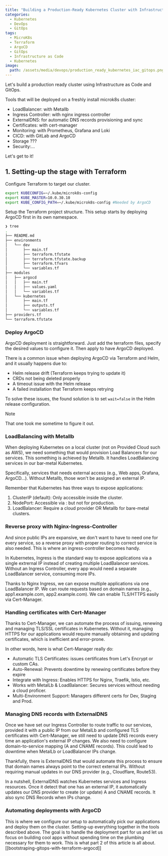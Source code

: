 ```yaml
---
title: "Building a Production-Ready Kubernetes Cluster with Infrastructure as Code and GitOps"
categories:
  - Kubernetes
  - DevOps
  - GitOps
tags:
  - MicroK8s
  - Terraform
  - ArgoCD
  - GitOps
  - Infrastructure as Code
  - Kubernetes
image:
  path: /assets/media/devops/production_ready_kubernetes_iac_gitops.png
---
```


Let's build a production ready cluster using Infrastructure as Code and GitOps.

Tools that will be deployed on a freshly install microk8s cluster:

- LoadBalancer: with Metallb
- Ingress Controller: with nginx ingress controller
- ExternalDNS: for automatic DNS records provisioning and sync
- Certificates: with cert-manager
- Monitoring: with Prometheus, Grafana and Loki
- CICD: with GitLab and ArgoCD
- Storage ???
- Security:...

Let's get to it!

## 1. Setting-up the stage with Terraform

Configure Terraform to target our cluster.

```bash
export KUBECONFIG=~/.kube/microk8s-config
export KUBE_MASTER=10.0.30.10
export KUBE_CONFIG_PATH=~/.kube/microk8s-config #Needed by ArgoCD
```

Setup the Terraform project structure.
This setup starts by deploying ArgoCD first in its own namespace.

```bash
❯ tree
.
├── README.md
├── environments
│   └── dev
│       ├── main.tf
│       ├── terraform.tfstate
│       ├── terraform.tfstate.backup
│       ├── terraform.tfvars
│       └── variables.tf
├── modules
│   ├── argocd
│   │   ├── main.tf
│   │   ├── values.yaml
│   │   └── variables.tf
│   └── kubernetes
│       ├── main.tf
│       ├── outputs.tf
│       └── variables.tf
├── providers.tf
└── terraform.tfstate
```

### Deploy ArgoCD

ArgoCD deployment is straightforward.
Just add the terraform files, specify the desired values to configure it.
Then apply to have ArgoCD deployed.

There is a common issue when deploying ArgoCD via Terraform and Helm, and
it usually happens due to:

- Helm release drift (Terraform keeps trying to update it)
- CRDs not being deleted properly
- A timeout issue with the Helm release
- A failed installation that Terraform keeps retrying

To solve these issues, the found solution is to set `wait=false` in the Helm
release configuration.

> [!NOTE]
> That one took me sometime to figure it out.

### LoadBalancing with Metallb

When deploying Kubernetes on a local cluster (not on Provided Cloud such as
AWS), we need something that would provision Load Balancers for our services.
This something is achieved by Metallb.
It handles LoadBalancing services in our bar-metal Kubernetes.

Specifically, services that needs external access (e.g., Web apps, Grafana,
ArgoCD...).
Without Metallb, those won't be assigned an external IP.

Remember that Kubernetes has three ways to expose applications:

1. ClusterIP (default): Only accessible inside the cluster.
2. NodePort: Accessible via <NodeIP>:<Port> but not for production.
3. LoadBalancer: Require a cloud provider OR Metallb for bare-metal clusters.

### Reverse proxy with Nginx-Ingress-Controller

And since public IPs are expansive, we don't want to have to need one for every
service, so a reverse proxy with proper routing to correct service is also
needed.
This is where an ingress-controller becomes handy.

In Kubernetes, Ingress is the standard way to expose applications via a single
extrernal IP instead of creating multiple LoadBalancer services.
Without an Ingress Controller, every app would need a separate LoadBalancer
service, consuming more IPs.

Thanks to Nginx Ingress, we can expose multiple applications via one
LoadBalancer IP.
We can route requests based on domain names (e.g., app1.example.com,
app2.example.com).
We can enable TLS/HTTPS easily via Cert-Manager.

### Handling certificates with Cert-Manager

Thanks to Cert-Manager, we can automate the process of issuing, renewing and
managing TLS/SSL certificates in Kubernetes.
Without it, managing HTTPS for our applications would require manually obtaining
and updating certificates, which is inefficient and error-prone.

In other words, here is what Cert-Manager really do:

- Automatic TLS Certificates: issues certificates from Let's Encrypt or custom
  CAs.
- Auto-Renewal: Prevents downtime by renewing certificates before they expire
- Integrate with Ingress: Enables HTTPS for Nginx, Traefik, Istio, etc.
- Works with MetalLb & LoadBalancer: Secures services without needing a cloud
  proficer.
- Multi-Environment Support: Managers different certs for Dev, Staging and Prod.

### Managing DNS records with ExternalDNS

Once we have set our Ingress Controller to route traffic to our services,
provided it with a public IP from our MetalLb and configured TLS certificates
with Cert-Manager, we still need to update DNS records every time an
application's external IP changes.
We also need to configure domain-to-service mapping (A and CNAME records).
This could lead to downtime when MetalLb or LoadBalancer IPs change.

Thankfully, there is ExternalDNS that would automate this process to ensure that
domain names always point to the correct external IPs.
Without requiring manual updates in our DNS provider (e.g., Cloudflare,
Route53).

In a nutshell, ExternalDNS watches Kubernetes services and Ingress resources.
Once it detect that one has an external IP, it automatically updates our DNS
provider to create (or update) A and CNAME records.
It also sync DNS Records when IPs change.

### Automating deployments with ArgoCD

This is where we configure our setup to automatically pick our applications and
deploy them on the cluster.
Setting-up everything together in the tools described above.
The goal is to handle the deployment part for us and let us focus on building
cool apps without spending time on the plumbing necessary for them to work.
This is what part 2 of this article is all about.
[[bootstraping-gitops-with-terraform-argocd]]
